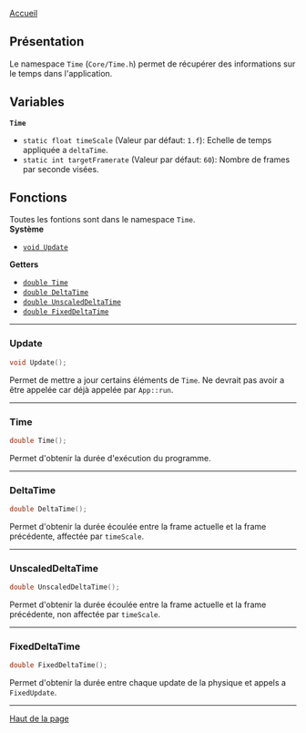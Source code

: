 [Accueil](Home)  

## Présentation

Le namespace `Time` (`Core/Time.h`) permet de récupérer des informations sur le temps dans l'application.  

## Variables
**`Time`**  
- `static float timeScale` (Valeur par défaut: `1.f`): Echelle de temps appliquée a `deltaTime`.  
- `static int targetFramerate` (Valeur par défaut: `60`): Nombre de frames par seconde visées.  

## Fonctions
Toutes les fontions sont dans le namespace `Time`.  
**Système**  
- [`void Update`](#update-1)  

**Getters**  
- [`double Time`](#time-1)  
- [`double DeltaTime`](#deltatime-1)  
- [`double UnscaledDeltaTime`](#unscaleddeltatime-1)  
- [`double FixedDeltaTime`](#fixeddeltatime-1)  

---

### <h3 id="Update">Update</h3>
```c++ 
void Update();
```  
Permet de mettre a jour certains éléments de `Time`. Ne devrait pas avoir a être appelée car déjà appelée par `App::run`.  

---

### <h3 id="Time">Time</h3>
```c++ 
double Time();
```  
Permet d'obtenir la durée d'exécution du programme.  

---

### <h3 id="DeltaTime">DeltaTime</h3>
```c++
double DeltaTime();
```
Permet d'obtenir la durée écoulée entre la frame actuelle et la frame précédente, affectée par `timeScale`.  

---

### <h3 id="UnscaledDeltaTime">UnscaledDeltaTime</h3>
```c++
double UnscaledDeltaTime();
```
Permet d'obtenir la durée écoulée entre la frame actuelle et la frame précédente, non affectée par `timeScale`.  

---

### <h3 id="FixedDeltaTime">FixedDeltaTime</h3>
```c++
double FixedDeltaTime();
```
Permet d'obtenir la durée entre chaque update de la physique et appels a `FixedUpdate`.  

---

[Haut de la page](#présentation)  